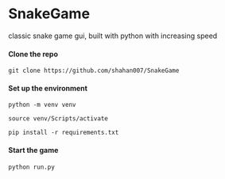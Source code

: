 # SnakeGame
classic snake game gui, built with python with increasing speed
<br>
#### Clone the repo
`git clone https://github.com/shahan007/SnakeGame`

#### Set up the environment
`python -m venv venv`

`source venv/Scripts/activate`

`pip install -r requirements.txt`

#### Start the game
`python run.py`
